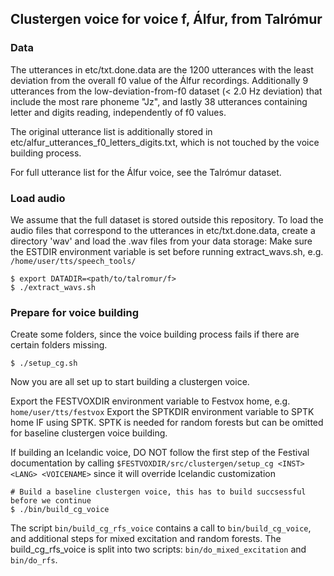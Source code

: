 ## Clustergen voice for voice f, Álfur, from Talrómur

### Data

The utterances in etc/txt.done.data are the 1200 utterances with the least deviation from the overall f0 value of
the Álfur recordings. Additionally 9 utterances from the low-deviation-from-f0 dataset (< 2.0 Hz deviation) that
include the most rare phoneme "Jz", and lastly 38 utterances containing letter and digits reading, independently
of f0 values.

The original utterance list is additionally stored in etc/alfur_utterances_f0_letters_digits.txt, which is not touched by
the voice building process.

For full utterance list for the Álfur voice, see the Talrómur dataset.

### Load audio

We assume that the full dataset is stored outside this repository. To load the audio files that correspond to
the utterances in etc/txt.done.data, create a directory 'wav' and load the .wav files from your data storage:
Make sure the ESTDIR environment variable is set before running extract_wavs.sh, e.g. `/home/user/tts/speech_tools/`

```
$ export DATADIR=<path/to/talromur/f>
$ ./extract_wavs.sh
```

### Prepare for voice building

Create some folders, since the voice building process fails if there are certain folders missing.

```
$ ./setup_cg.sh
```

Now you are all set up to start building a clustergen voice.

Export the FESTVOXDIR environment variable to Festvox home, e.g. `home/user/tts/festvox`
Export the SPTKDIR environment variable to SPTK home IF using SPTK. SPTK is needed for random forests but can
be omitted for baseline clustergen voice building.

If building an Icelandic voice, DO NOT follow the first step of the Festival documentation by calling 
``$FESTVOXDIR/src/clustergen/setup_cg <INST> <LANG> <VOICENAME>`` since it will override Icelandic customization

```
# Build a baseline clustergen voice, this has to build succsessful before we continue
$ ./bin/build_cg_voice
```

The script `bin/build_cg_rfs_voice` contains a call to `bin/build_cg_voice`, and additional steps for mixed excitation
and random forests. The build_cg_rfs_voice is split into two scripts: `bin/do_mixed_excitation` and `bin/do_rfs`.

